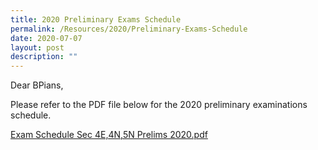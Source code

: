 ```yaml
---
title: 2020 Preliminary Exams Schedule
permalink: /Resources/2020/Preliminary-Exams-Schedule
date: 2020-07-07
layout: post
description: ""
---
```

Dear BPians,  
  
Please refer to the PDF file below for the 2020 preliminary examinations schedule.  
  
[Exam Schedule Sec 4E,4N,5N Prelims 2020.pdf](https://www-bpghs-moe-edu-sg-admin.cwp.sg/qql/slot/u148/BPGHS%202020/Announcements%20&%20Updates/Exam%20Schedule%20Sec%204E,4N,5N%20Prelims%202020.pdf)